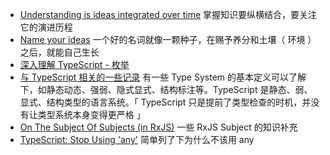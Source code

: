 - [Understanding is ideas integrated over time](https://linus.coffee/note/ideas-integrated-over-time/) 掌握知识要纵横结合，要关注它的演进历程
- [Name your ideas](https://thesephist.com/posts/names/) 一个好的名词就像一颗种子，在赐予养分和土壤（ 环境 ）之后，就能自己生长
- [深入理解 TypeScript - 枚举](https://jkchao.github.io/typescript-book-chinese/typings/enums.html)
- [与 TypeScript 相关的一些记录](https://hijiangtao.github.io/2020/07/12/Notes-About-TypeScript-And-Type-System/) 有一些 Type System 的基本定义可以了解下，如静态动态、强弱、隐式显式、结构标注等。TypeScript 是静态、弱、显式、结构类型的语言系统。「 TypeScript 只是提前了类型检查的时机，并没有让类型系统本身变得更严格 」
- [On The Subject Of Subjects (in RxJS)](https://medium.com/@benlesh/on-the-subject-of-subjects-in-rxjs-2b08b7198b93) 一些 RxJS Subject 的知识补充
- [TypeScript: Stop Using 'any'](https://thoughtbot.com/blog/typescript-stop-using-any-there-s-a-type-for-that) 简单列了下为什么不该用 any